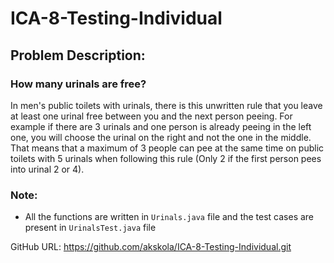 # ICA-8-Testing-Individual
## Problem Description:
### How many urinals are free? 
In men's public toilets with urinals, there is this unwritten rule that you leave at least one urinal free between you and 
the next person peeing. For example if there are 3 urinals and one person is already peeing in the left one, you will 
choose the urinal on the right and not the one in the middle. That means that a maximum of 3 people can pee at the 
same time on public toilets with 5 urinals when following this rule (Only 2 if the first person pees into urinal 2 or 4). 

### Note:
- All the functions are written in `Urinals.java` file and the test cases are present in `UrinalsTest.java` file

GitHub URL: https://github.com/akskola/ICA-8-Testing-Individual.git
